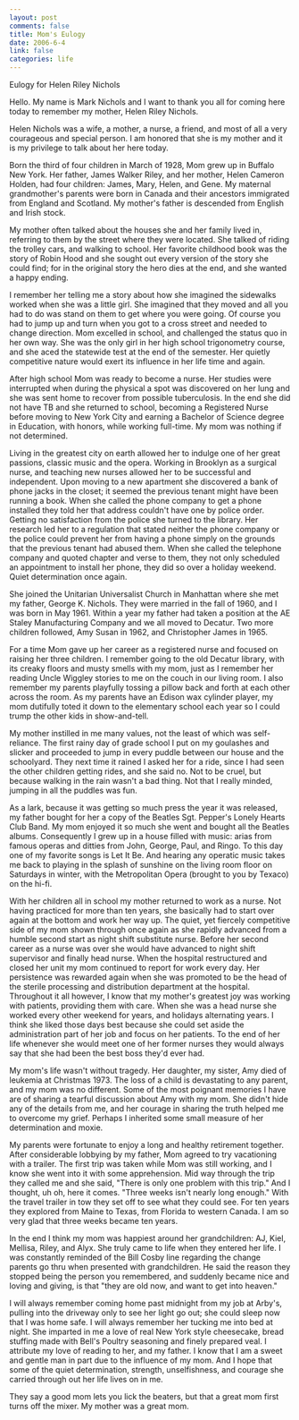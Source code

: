 ```yaml
--- 
layout: post
comments: false
title: Mom's Eulogy
date: 2006-6-4
link: false
categories: life
---
```

Eulogy for Helen Riley Nichols

Hello. My name is Mark Nichols and I want to thank you all for coming here today to remember my mother, Helen Riley Nichols.

Helen Nichols was a wife, a mother, a nurse, a friend, and most of all a very courageous and special person. I am honored that she is my mother and it is my privilege to talk about her here today.

Born the third of four children in March of 1928, Mom grew up in Buffalo New York. Her father, James Walker Riley, and her mother, Helen Cameron Holden, had four children: James, Mary, Helen, and Gene. My maternal grandmother's parents were born in Canada and their ancestors immigrated from England and Scotland. My mother's father is descended from English and Irish stock.

My mother often talked about the houses she and her family lived in, referring to them by the street where they were located. She talked of riding the trolley cars, and walking to school. Her favorite childhood book was the story of Robin Hood and she sought out every version of the story she could find; for in the original story the hero dies at the end, and she wanted a happy ending.

I remember her telling me a story about how she imagined the sidewalks worked when she was a little girl. She imagined that they moved and all you had to do was stand on them to get where you were going. Of course you had to jump up and turn when you got to a cross street and needed to change direction. Mom excelled in school, and challenged the status quo in her own way. She was the only girl in her high school trigonometry course, and she aced the statewide test at the end of the semester. Her quietly competitive nature would exert its influence in her life time and again.

After high school Mom was ready to become a nurse. Her studies were interrupted when during the physical a spot was discovered on her lung and she was sent home to recover from possible tuberculosis. In the end she did not have TB and she returned to school, becoming a Registered Nurse before moving to New York City and earning a Bachelor of Science degree in Education, with honors, while working full-time. My mom was nothing if not determined.

Living in the greatest city on earth allowed her to indulge one of her great passions, classic music and the opera. Working in Brooklyn as a surgical nurse, and teaching new nurses allowed her to be successful and independent. Upon moving to a new apartment she discovered a bank of phone jacks in the closet; it seemed the previous tenant might have been running a book. When she called the phone company to get a phone installed they told her that address couldn't have one by police order. Getting no satisfaction from the police she turned to the library. Her research led her to a regulation that stated neither the phone company or the police could prevent her from having a phone simply on the grounds that the previous tenant had abused them. When she called the telephone company and quoted chapter and verse to them, they not only scheduled an appointment to install her phone, they did so over a holiday weekend. Quiet determination once again.

She joined the Unitarian Universalist Church in Manhattan where she met my father, George K. Nichols. They were married in the fall of 1960, and I was born in May 1961. Within a year my father had taken a position at the AE Staley Manufacturing Company and we all moved to Decatur. Two more children followed, Amy Susan in 1962, and Christopher James in 1965.

For a time Mom gave up her career as a registered nurse and focused on raising her three children. I remember going to the old Decatur library, with its creaky floors and musty smells with my mom, just as I remember her reading Uncle Wiggley stories to me on the couch in our living room. I also remember my parents playfully tossing a pillow back and forth at each other across the room. As my parents have an Edison wax cylinder player, my mom dutifully toted it down to the elementary school each year so I could trump the other kids in show-and-tell.

My mother instilled in me many values, not the least of which was self-reliance. The first rainy day of grade school I put on my goulashes and slicker and proceeded to jump in every puddle between our house and the schoolyard. They next time it rained I asked her for a ride, since I had seen the other children getting rides, and she said no. Not to be cruel, but because walking in the rain wasn't a bad thing. Not that I really minded, jumping in all the puddles was fun.

As a lark, because it was getting so much press the year it was released, my father bought for her a copy of the Beatles Sgt. Pepper's Lonely Hearts Club Band. My mom enjoyed it so much she went and bought all the Beatles albums. Consequently I grew up in a house filled with music: arias from famous operas and ditties from John, George, Paul, and Ringo. To this day one of my favorite songs is Let It Be. And hearing any operatic music takes me back to playing in the splash of sunshine on the living room floor on Saturdays in winter, with the Metropolitan Opera (brought to you by Texaco) on the hi-fi.

With her children all in school my mother returned to work as a nurse. Not having practiced for more than ten years, she basically had to start over again at the bottom and work her way up. The quiet, yet fiercely competitive side of my mom shown through once again as she rapidly advanced from a humble second start as night shift substitute nurse.  Before her second career as a nurse was over she would have advanced to night shift supervisor and finally head nurse. When the hospital restructured and closed her unit my mom continued to report for work every day. Her persistence was rewarded again when she was promoted to be the head of the sterile processing and distribution department at the hospital. Throughout it all however, I know that my mother's greatest joy was working with patients, providing them with care. When she was a head nurse she worked every other weekend for years, and holidays alternating years. I think she liked those days best because she could set aside the administration part of her job and focus on her patients. To the end of her life whenever she would meet one of her former nurses they would always say that she had been the best boss they'd ever had.

My mom's life wasn't without tragedy. Her daughter, my sister, Amy died of leukemia at Christmas 1973. The loss of a child is devastating to any parent, and my mom was no different. Some of the most poignant memories I have are of sharing a tearful discussion about Amy with my mom. She didn't hide any of the details from me, and her courage in sharing the truth helped me to overcome my grief. Perhaps I inherited some small measure of her determination and moxie.

My parents were fortunate to enjoy a long and healthy retirement together. After considerable lobbying by my father, Mom agreed to try vacationing with a trailer. The first trip was taken while Mom was still working, and I know she went into it with some apprehension. Mid way through the trip they called me and she said, "There is only one problem with this trip." And I thought, uh oh, here it comes. "Three weeks isn't nearly long enough." With the travel trailer in tow they set off to see what they could see. For ten years they explored from Maine to Texas, from Florida to western Canada. I am so very glad that three weeks became ten years.

In the end I think my mom was happiest around her grandchildren: AJ, Kiel, Mellisa, Riley, and Alyx. She truly came to life when they entered her life. I was constantly reminded of the Bill Cosby line regarding the change parents go thru when presented with grandchildren. He said the reason they stopped being the person you remembered, and suddenly became nice and loving and giving, is that "they are old now, and want to get into heaven."

I will always remember coming home past midnight from my job at Arby's, pulling into the driveway only to see her light go out; she could sleep now that I was home safe. I will always remember her tucking me into bed at night. She imparted in me a love of real New York style cheesecake, bread stuffing made with Bell's Poultry seasoning and finely prepared veal. I attribute my love of reading to her, and my father. I know that I am a sweet and gentle man in part due to the influence of my mom. And I hope that some of the quiet determination, strength, unselfishness, and courage she carried through out her life lives on in me.

They say a good mom lets you lick the beaters, but that a great mom first turns off the mixer. My mother was a great mom.
